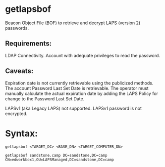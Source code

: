 # getlapsbof

Beacon Object File (BOF) to retrieve and decrypt LAPS (version 2) passwords.


## Requirements:
LDAP Connectivity.
Account with adequate privileges to read the password.

## Caveats:
Expiration date is not currently retrievable using the publicized methods. The account Password Last Set Date is retrievable.
The operator must manually calculate the actual expiration date by adding the LAPS Policy for change to the Password Last Set Date.

LAPSv1 (aka Legacy LAPS) not supported. LAPSv1 password is not encrypted.


# Syntax:
`getlapsbof <TARGET_DC> <BASE_DN> <TARGET_COMPUTER_DN>`

`getlapsbof sandstone.camp DC=sandstone,DC=camp CN=edworkbox1,OU=LAPSManaged,DC=sandstone,DC=camp`